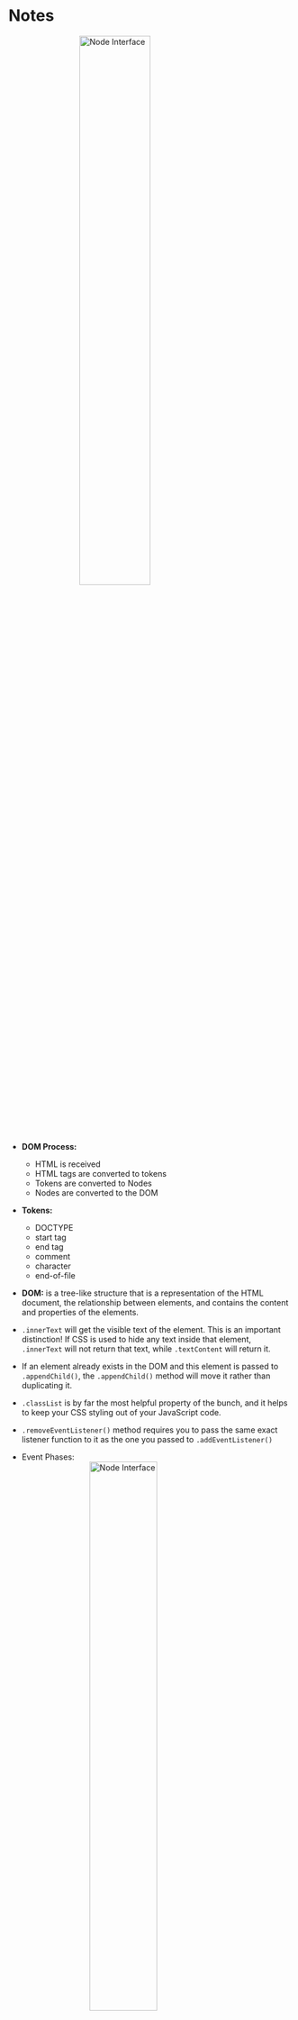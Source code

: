 # Notes

<img src="https://video.udacity-data.com/topher/2017/December/5a22d197_ud117-l1-interface-chain/ud117-l1-interface-chain.jpg" style="display: block;margin-left: auto;margin-right: auto;width: 50%;" alt="Node Interface"/>

- <strong>DOM Process:</strong>

  - HTML is received
  - HTML tags are converted to tokens
  - Tokens are converted to Nodes
  - Nodes are converted to the DOM

- <strong>Tokens:</strong>

  - DOCTYPE
  - start tag
  - end tag
  - comment
  - character
  - end-of-file

- <strong>DOM:</strong> is a tree-like structure that is a representation of the HTML document, the relationship between elements, and contains the content and properties of the elements.

- `.innerText` will get the visible text of the element. This is an important distinction! If CSS is used to hide any text inside that element, `.innerText` will not return that text, while `.textContent` will return it.
- If an element already exists in the DOM and this element is passed to `.appendChild()`, the `.appendChild()` method will move it rather than duplicating it.
- `.classList` is by far the most helpful property of the bunch, and it helps to keep your CSS styling out of your JavaScript code.
- `.removeEventListener()` method requires you to pass the same exact listener function to it as the one you passed to `.addEventListener()`
- Event Phases:
  <img src="https://video.udacity-data.com/topher/2017/December/5a2f0488_ud117-phases-of-event-flow/ud117-phases-of-event-flow.svg" style="display: block;margin-left: auto;margin-right: auto;width: 50%;" alt="Node Interface"/>

- By default, when `.addEventListener()` is called with only two arguments, the method defaults to using the bubbling phase.

- `DocumentFragment`: represents a minimal document object that has no parent. It is used as a lightweight version of Document that stores a segment of a document structure comprised of nodes just like a standard document. The key difference is that because the document fragment isn't part of the active document tree structure, changes made to the fragment don't affect the document, cause reflow, or incur any performance impact that can occur when changes are made.

- <strong>Reflow</strong> is the process of the browser laying out the page. It happens when you first display the DOM (generally after the DOM and CSS have been loaded), and happens again every time something could change the layout. This is a fairly expensive (slow) process.

- <strong>Repaint</strong> happens after reflow as the browser draws the new layout to the screen. This is fairly quick, but you still want to limit how often it happens.

- There are three parts you have to think about around the event loop:

  - the Call Stack
  - Web APIs/the browser
  - an Event Queue

<img src="https://video.udacity-data.com/topher/2017/December/5a31c70d_l4-performance-js-the-dom/l4-performance-js-the-dom.jpg" style="display: block;margin-left: auto;margin-right: auto;width: 50%;" alt="Node Interface"/>

- Current synchronous code runs to completion
- Events are processed when the browser isn't busy. Asynchronous code (such as loading an image) runs outside of this loop and sends an event when it is done.
- You can think <strong>Promises</strong> as functions that either satisfy `resolve` or `reject` to execute an action and then exeutes a chain of actions in case of resolved or throwing an error in case of rejection.
- Promises are the recommended approach to handle asynchroous work because they are flexible, and have intuitive syntax and easy error handling.

<img src="https://video.udacity-data.com/topher/2020/June/5ee22585_screenshot-2020-06-10-at-3.39.36-pm/screenshot-2020-06-10-at-3.39.36-pm.png" style="display: block;margin-left: auto;margin-right: auto;width: 50%;" alt="Asynchroous JavaScript"/>
